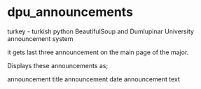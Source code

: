 # dpu_announcements
turkey - turkish
python BeautifulSoup and Dumlupinar University announcement system

it gets last three announcement on the main page of the major.

Displays these announcements as;

announcement title    announcement date
announcement text
